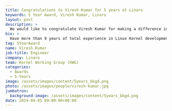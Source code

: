 ```yaml
---
title: Congratulations to Viresh Kumar for 5 years at Linaro
keywords: 5 Year Award, Viresh Kumar, Linaro
layout: post
description: >
  We would like to congratulate Viresh Kumar for making a difference in open source at Linaro for 5 years.
bio: >
  Have more than 9 years of total experience in Linux Kernel development across different sub-systems. Earlier I worked with ST Microelectronics for over 6 years and was maintainer of SPEAR Platform and few drivers. Later I moved to ARM and was Linaro Assignee into PMWG and LNG for two years before I joined Linaro directly. Currently I am co-maintainer of CPUFreq Framework and have done quite some work in Core isolation with NOHz-Full.
tag: 5YearAward
name: Viresh Kumar
job-title: Engineer
company: Linaro
team: Kernel Working Group (KWG)
categories:
  - Awards
  - 5-Years
image: /assets/images/content/5years_bkgd.png
photo: /assets/images/people/viresh-kumar.jpg
jumbotron:
  background-image: /assets/images/content/5years_bkgd.png
date: 2019-04-05 09:00:00+00:00
---
```

